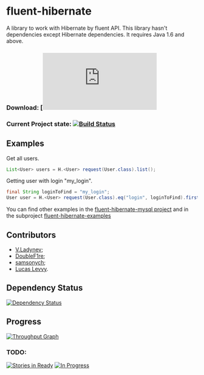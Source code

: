 # fluent-hibernate
A library to work with Hibernate by fluent API. This library hasn't dependencies except Hibernate dependencies. It requires Java 1.6 and above.

### Download: [![Release 0.1.2](https://github.com/v-ladynev/fluent-hibernate/releases/download/0.1.2/fluent-hibernate-0.1.2.jar)

### Current Project state: [![Build Status](https://travis-ci.org/v-ladynev/fluent-hibernate.svg?branch=master)](https://travis-ci.org/v-ladynev/fluent-hibernate)

## Examples
Get all users.

```Java
List<User> users = H.<User> request(User.class).list();
```

Getting user with login "my_login".

```Java
final String loginToFind = "my_login";
User user = H.<User> request(User.class).eq("login", loginToFind).first();
```

You can find other examples in the [fluent-hibernate-mysql project](https://github.com/v-ladynev/fluent-hibernate-mysql)
and in the subproject [fluent-hibernate-examples](https://github.com/v-ladynev/fluent-hibernate/tree/master/fluent-hibernate-examples/src/main)

## Contributors

- [V.Ladynev](https://plus.google.com/102177768964957793539/posts);
- [DoubleF1re](https://github.com/DoubleF1re);
- [samsonych](https://github.com/samsonych);
- [Lucas Levvy](https://github.com/Levvy055).


## Dependency Status
[![Dependency Status](https://www.versioneye.com/user/projects/56041a64f5f2eb00170007d4/badge.svg?style=flat)](https://www.versioneye.com/user/projects/56041a64f5f2eb00170007d4)

## Progress
[![Throughput Graph](https://graphs.waffle.io/v-ladynev/fluent-hibernate/throughput.svg)](https://waffle.io/v-ladynev/fluent-hibernate/metrics)

### TODO:
[![Stories in Ready](https://badge.waffle.io/v-ladynev/fluent-hibernate.svg?label=ready&title=Ready)](http://waffle.io/v-ladynev/fluent-hibernate)
[![In Progress](https://badge.waffle.io/v-ladynev/fluent-hibernate.svg?label=in%20progress&title=In%20Progress)](http://waffle.io/v-ladynev/fluent-hibernate)

